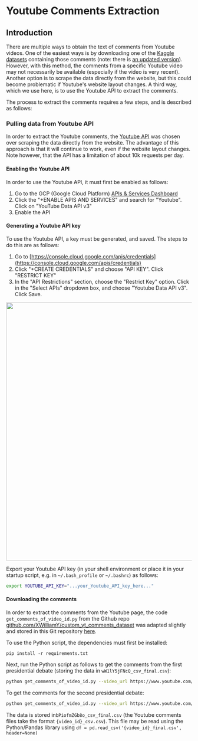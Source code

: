 # Youtube Comments Extraction

## Introduction

There are multiple ways to obtain the text of comments from Youtube videos. One of the easiest ways is by downloading one of the [Kaggle datasets](https://www.kaggle.com/datasnaek/youtube?select=UScomments.csv) containing those comments (note: there is [an updated version](https://www.kaggle.com/datasnaek/youtube-new?select=USvideos.csv)). However, with this method, the comments from a specific Youtube video may not necessarily be available (especially if the video is very recent). Another option is to scrape the data directly from the website, but this could become problematic if Youtube's website layout changes. A third way, which we use here, is to use the Youtube API to extract the comments.

The process to extract the comments requires a few steps, and is described as follows:

### Pulling data from Youtube API

In order to extract the Youtube comments, the [Youtube API](https://developers.google.com/youtube/v3/getting-started) was chosen over scraping the data directly from the website. The advantage of this approach is that it will continue to work, even if the website layout changes. Note however, that the API has a limitation of about 10k requests per day.

#### Enabling the Youtube API

In order to use the Youtube API, it must first be enabled as follows:

1. Go to the GCP (Google Cloud Platform) [APIs & Services Dashboard](https://console.cloud.google.com/apis/dashboard)
2. Click the "+ENABLE APIS AND SERVICES" and search for "Youtube". Click on "YouTube Data API v3"
3. Enable the API

#### Generating a Youtube API key

To use the Youtube API, a key must be generated, and saved. The steps to do this are as follows:

1. Go to [https://console.cloud.google.com/apis/credentials](https://console.cloud.google.com/apis/credentials)
2. Click "+CREATE CREDENTIALS" and choose "API KEY". Click "RESTRICT KEY"
3. In the "API Restrictions" section, choose the "Restrict Key" option. Click in the "Select APIs" dropdown box, and choose "Youtube Data API v3". Click Save.

<img src="https://i.imgur.com/kwJjJuQ.png" height="700"></img>

Export your Youtube API key (in your shell environment or place it in your startup script, e.g. in `~/.bash_profile` or `~/.bashrc`) as follows:

```bash
export YOUTUBE_API_KEY="...your_Youtube_API_key_here..."
```

#### Downloading the comments

In order to extract the comments from the Youtube page, the code `get_comments_of_video_id.py` from the Github repo [github.com/XWilliamY/custom_yt_comments_dataset](https://github.com/XWilliamY/custom_yt_comments_dataset) was adapted slightly and stored in this Git repository [here](https://github.com/boringPpl/presidential_debates_comments_clustering/blob/main/src/get_comments_of_video_id.py).

To use the Python script, the dependencies must first be installed:

```bash=
pip install -r requirements.txt
```


Next, run the Python script as follows to get the comments from the first presidential debate (storing the data in `wW1lY5jFNcQ_csv_final.csv`):

```bash
python get_comments_of_video_id.py --video_url https://www.youtube.com/watch?v=wW1lY5jFNcQ
```

To get the comments for the second presidential debate:

```bash
python get_comments_of_video_id.py --video_url https://www.youtube.com/watch?v=bPiofmZGb8o
```

The data is stored in`bPiofmZGb8o_csv_final.csv`
(the Youtube comments files take the format `{video_id}_csv.csv`). This file may be read using the Python/Pandas library using `df = pd.read_csv('{video_id}_final.csv', header=None)`
